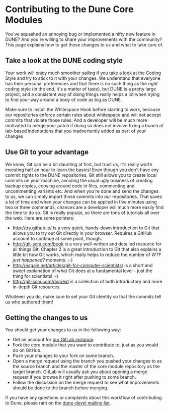 Contributing to the Dune Core Modules
=====================================

You've squashed an annoying bug or implemented a nifty new feature in DUNE?
And you're willing to share your improvements with the community? This page
explains how to get those changes to us and what to take care of.

Take a look at the DUNE coding style
------------------------------------

Your work will enjoy much smoother sailing if you take a look at the Coding
Style and try to stick to it with your changes. We understand that everyone
has their personal preferences and that there is no such thing as the *right*
coding style (in the end, it's a matter of taste), but DUNE is a pretty large
project, and a consistent way of doing things really helps a lot when trying
to find your way around a body of code as big as DUNE.

Make sure to install the Whitespace Hook before starting to work, because
our repositories enforce certain rules about whitespace and will not accept
commits that violate those rules. And a developer will be much more motivated
to merge your patch if doing so does not involve fixing a bunch of tab-based
indentations that you inadvertently added as part of your changes

Use Git to your advantage
-------------------------

We know, Git can be a bit daunting at first, but trust us, it's really worth
investing half an hour to learn the basics! Even though you don't have any
commit rights to the DUNE repositories, Git still allows you to create local
commits on your machine, avoiding the usual ugly business of creating backup
copies, copying around code in files, commenting and uncommenting variants etc.
And when you're done and send the changes to us, we can simply import those
commits into our repositories. That saves a lot of time and when your changes
can be applied in five minutes using two or three commands, chances are a
developer will much more easily find the time to do so. Git is really popular,
so there are tons of tutorials all over the web. Here are some pointers:

* http://try.github.io/ is a very quick, hands-down introduction
  to Git that allows you to try out Git directly in your browser.
  Requires a GitHub account to continue at some point, though.
* http://git-scm.com/book is a very well-written and detailed resource
  for all things Git. Chapter 2 is a great introduction to Git that also explains
  a little bit how Git works, which really helps to reduce the number of
  *WTF just happened?* moments. ;-)
* http://eagain.net/articles/git-for-computer-scientists/ is a short and
  sweet explanation of what Git does at a fundamental level - just the thing for
  scientists! ;-)
* http://git-scm.com/doc/ext is a collection of both introductory and
  more in-depth Git resources.

Whatever you do, make sure to set your Git identity so that the commits tell us who authored them!

Getting the changes to us
-------------------------

You should get your changes to us in the following way:
* Get an account for [our GitLab instance](http://gitlab.dune-project.org).
* Fork the core module that you want to contribute to, just
  as you would do on GitHub.
* Push your changes to your fork on some branch.
* Open a merge request using the branch you pushed your changes
  to as the source branch and the master of the core module repository
  as the target branch. GitLab will usually ask you about opening
  a merge request if you browse it right after pushing to some branch.
* Follow the discussion on the merge request to see what improvements
  should be done to the branch before merging.

If you have any questions or complaints about this workflow of
contributing to Dune, please rant on the
[dune-devel mailing list](mailto:dune-devel@dune-project.org).